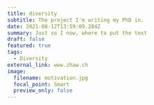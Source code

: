 ```yaml
---
title: diversity
subtitle: The project I'm writing my PhD in.
date: 2021-08-12T13:59:09.284Z
summary: Just so I now, where to put the text
draft: false
featured: true
tags:
  - Diversity
external_link: www.zhaw.ch
image:
  filename: motivation.jpg
  focal_point: Smart
  preview_only: false
---
```

